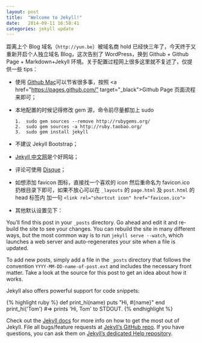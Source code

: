 ```yaml
---
layout: post
title:  "Welcome to Jekyll!"
date:   2014-09-11 16:58:41
categories: jekyll update
---
```


距离上个 Blog 域名（`http://yun.be`）被域名商 hold 已经快三年了，今天终于又重新开启个人独立域名 Blog，这次告别了 WordPress，换到 Github + Github Page +  Markdown+Jekyll 环境。关于配置过程网上很多这里就不复述了，仅提供一些 tips：

- 使用 <a href="https://mac.github.com/" target="_blank">Github Mac</a>可以节省很多事，按照 <a href="https://pages.github.com/” target="_black">Github Page 页面</a>流程来即可；
- 本地配置的时候记得修改 gem 源，命令前尽量都加上 sudo
     
      1.  sudo gem sources --remove http://rubygems.org/  
      2.  sudo gem sources -a http://ruby.taobao.org/ 
      3.  sudo gem install jekyll

- 不建议 Jekyll Bootstrap；
- <a href="http://jekyllcn.com/" target="_blank">Jekyll 中文网</a>是个好网站；
- 评论可使用 <a href="https://disqus.com/" target="_blank">Disque</a>；
- 如想添加 favicon 图标，直接找一个喜欢的 icon 然后重命名为 favicon.ico 扔根目录下即可，如果不放心可以在 `_layouts` 的 `page.html` 及 `post.html` 的 head 标签内 加一句 `<link rel="shortcut icon" href="favicon.ico">`
- 其他默认设置见下：

You’ll find this post in your `_posts` directory. Go ahead and edit it and re-build the site to see your changes. You can rebuild the site in many different ways, but the most common way is to run `jekyll serve --watch`, which launches a web server and auto-regenerates your site when a file is updated.

To add new posts, simply add a file in the `_posts` directory that follows the convention `YYYY-MM-DD-name-of-post.ext` and includes the necessary front matter. Take a look at the source for this post to get an idea about how it works.

Jekyll also offers powerful support for code snippets:

{% highlight ruby %}
def print_hi(name)
  puts "Hi, #{name}"
end
print_hi('Tom')
#=> prints 'Hi, Tom' to STDOUT.
{% endhighlight %}

Check out the [Jekyll docs][jekyll] for more info on how to get the most out of Jekyll. File all bugs/feature requests at [Jekyll’s GitHub repo][jekyll-gh]. If you have questions, you can ask them on [Jekyll’s dedicated Help repository][jekyll-help].

[jekyll]:      http://jekyllrb.com
[jekyll-gh]:   https://github.com/jekyll/jekyll
[jekyll-help]: https://github.com/jekyll/jekyll-help



